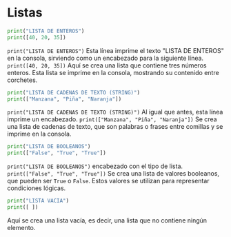 # Listas

```python
print("LISTA DE ENTEROS")
print([40, 20, 35])
```
`print("LISTA DE ENTEROS")` Esta línea imprime el texto "LISTA DE ENTEROS" en la consola, sirviendo como un encabezado para la siguiente línea.
`print([40, 20, 35])` Aquí se crea una lista que contiene tres números enteros. Esta lista se imprime en la consola, 
mostrando su contenido entre corchetes.

```python
print("LISTA DE CADENAS DE TEXTO (STRING)")
print(["Manzana", "Piña", "Naranja"])
```
`print("LISTA DE CADENAS DE TEXTO (STRING)")` Al igual que antes, esta línea imprime un encabezado.
`print(["Manzana", "Piña", "Naranja"])` Se crea una lista de cadenas de texto, que son palabras o frases entre comillas y se imprime en la consola.

```python
print("LISTA DE BOOLEANOS")
print(["False", "True", "True"])
```
`print("LISTA DE BOOLEANOS")` encabezado con el tipo de lista.
`print(["False", "True", "True"])` Se crea una lista de valores booleanos, que pueden ser `True` o `False`. 
Estos valores se utilizan para representar condiciones lógicas.

```python
print("LISTA VACIA")
print([ ])
```
Aquí se crea una lista vacía, es decir, una lista que no contiene ningún elemento.
